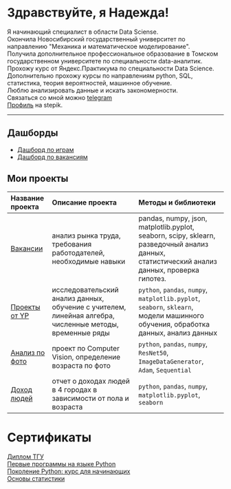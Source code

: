 # Здравствуйте, я Надежда!  
Я начинающий специалист в области Data Sciense.  
Окончила Новосибирский государственный университет по направлению "Механика и математическое моделирование".  
Получила дополнительное профессиональное образование в Томском государственном университете по специальности data-аналитик.  
Прохожу курс от Яндекс.Практикума по специальности Data Science.  
Дополнительно прохожу курсы по направлениям python, SQL, статистика, теория вероятностей, машинное обучение.  
Люблю анализировать данные и искать закономерности.  
Связаться со мной можно [telegram](https://t.me/shift_13)  
[Профиль](https://stepik.org/users/420353521) на stepik. 

--- 
## Дашборды  
* [Дашборд по играм](https://datalens.yandex/26hc4ymmvdocs)
* [Дашборд по вакансиям](https://datalens.yandex/hxfdg66xx2ik8)
## Мои проекты  
| Название проекта | Описание проекта | Методы и библиотеки
| :--------------- | :--------------- | :----------
|[Вакансии](https://github.com/shift-13/vacancy) | анализ рынка труда, требования работодателей, необходимые навыки |pandas, numpy, json, matplotlib.pyplot, seaborn, scipy, sklearn, разведочный анализ данных, статистический анализ данных, проверка гипотез.
|[Проекты от YP](https://github.com/shift-13/yandex_prakticum_projects) |исследовательский анализ данных, обучение с учителем, линейная алгебра, численные методы, временные ряды |`python`, `pandas`, `numpy`, `matplotlib.pyplot`, `seaborn`, `sklearn`, модели машинного обучения, обработка данных, анализ данных
|[Анализ по фото](https://github.com/shift-13/faces) | проект по Computer Vision, определение возраста по фото |`python`, `pandas`, `numpy`, `ResNet50`, `ImageDataGenerator`, `Adam`, `Sequential`
|[Доход людей](https://github.com/shift-13/people_income) | отчет о доходах людей в 4 городах в зависимости от пола и возраста |`python`, `pandas`, `numpy`, `matplotlib.pyplot`, `seaborn`


# Сертификаты
[Диплом ТГУ](https://drive.google.com/file/d/1iITdnadi2wyHt_nnFzVM7nZ18JTVkqfI/view)  
[Первые программы на языке Python](https://stepik.org/cert/1564507)  
[Поколение Python: курс для начинающих](https://stepik.org/cert/1593813)  
[Основы статистики](https://stepik.org/cert/1925491)
